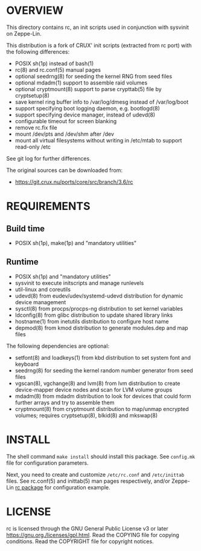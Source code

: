 OVERVIEW
========

This directory contains rc, an init scripts used in conjunction with sysvinit
on Zeppe-Lin.

This distribution is a fork of CRUX' init scripts (extracted from rc port) with
the following differences:
  * POSIX sh(1p) instead of bash(1)
  * rc(8) and rc.conf(5) manual pages
  * optional seedrng(8) for seeding the kernel RNG from seed files
  * optional mdadm(1) support to assemble raid volumes
  * optional cryptmount(8) support to parse crypttab(5) file by cryptsetup(8)
  * save kernel ring buffer info to /var/log/dmesg instead of /var/log/boot
  * support specifying boot logging daemon, e.g. bootlogd(8)
  * support specifying device manager, instead of udevd(8)
  * configurable timeout for screen blanking
  * remove rc.fix file
  * mount /dev/pts and /dev/shm after /dev
  * mount all virtual filesystems without writing in /etc/mtab to support
    read-only /etc

See git log for further differences.

The original sources can be downloaded from:
  * https://git.crux.nu/ports/core/src/branch/3.6/rc


REQUIREMENTS
============

Build time
----------
  * POSIX sh(1p), make(1p) and "mandatory utilities"

Runtime
-------
  * POSIX sh(1p) and "mandatory utilities"
  * sysvinit to execute initscripts and manage runlevels
  * util-linux and coreutils
  * udevd(8) from eudev/udev/systemd-udevd distribution for dynamic device
    management
  * sysctl(8) from procps/procps-ng distribution to set kernel variables
  * ldconfig(8) from glibc distribution to update shared library links
  * hostname(1) from inetutils distribution to configure host name
  * depmod(8) from kmod distribution to generate modules.dep and map files

The following dependencies are optional:

  * setfont(8) and loadkeys(1) from kbd distribution to set system font and
    keyboard
  * seedrng(8) for seeding the kernel random number generator from seed files
  * vgscan(8), vgchange(8) and lvm(8) from lvm distribution to create
    device-mapper device nodes and scan for LVM volume groups
  * mdadm(8) from mdadm distribution to look for devices that could form
    further arrays and try to assemble them
  * cryptmount(8) from cryptmount distribution to map/unmap encrypted volumes;
    requires cryptsetup(8), blkid(8) and mkswap(8)


INSTALL
=======

The shell command `make install` should install this package.  See `config.mk`
file for configuration parameters.

Next, you need to create and customize `/etc/rc.conf` and `/etc/inittab` files.
See rc.conf(5) and inittab(5) man pages respectively, and/or Zeppe-Lin
[rc package][1] for configuration example.

[1]: https://github.com/zeppe-lin/pkgsrc-core/tree/master/rc


LICENSE
=======

rc is licensed through the GNU General Public License v3 or later
<https://gnu.org./licenses/gpl.html>.
Read the COPYING file for copying conditions.
Read the COPYRIGHT file for copyright notices.
